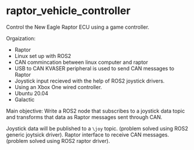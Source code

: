 # raptor_vehicle_controller
Control the New Eagle Raptor ECU using a game controller.

Orgaization:
* Raptor
* Linux set up with ROS2
* CAN commincation between linux computer and raptor
* USB to CAN KVASER peripheral is used to send CAN messages to Raptor
* Joystick input recieved with the help of ROS2 joystick drivers.
* Using an Xbox One wired controller.
* Ubuntu 20.04
* Galactic

Main objective:
Write a ROS2 node that subscribes to a joystick data topic and transforms that data as Raptor messages sent through CAN.

Joystick data will be published to a `\joy` topic. (problem solved using ROS2 generic joytsick driver).
Raptor interface to receive CAN messages. (problem solved using ROS2 raptor driver).
